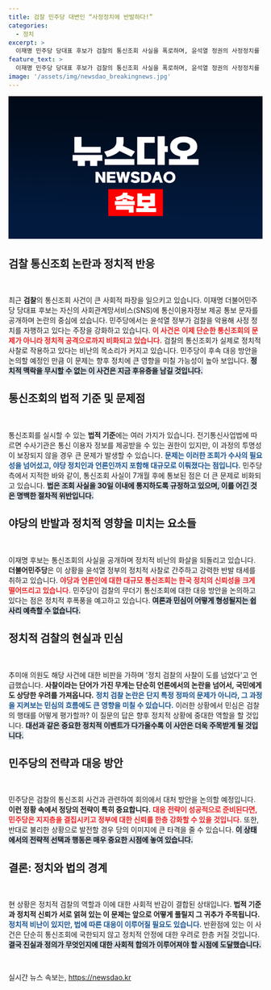 ```yaml
---
title: 검찰 민주당 대변인 “사정정치에 반발하다!”
categories:
  - 정치
excerpt: >
  이재명 민주당 당대표 후보가 검찰의 통신조회 사실을 폭로하며, 윤석열 정권의 사정정치를 강력히 비판했다. 민주당은 대규모 통신조회 사건의 후속 대응 방안을 논의할 예정이다. 검찰의 사찰 행태가 다시 수면 위로 떠오르며 정치적 긴장감이 고조되고 있다.
feature_text: >
  이재명 민주당 당대표 후보가 검찰의 통신조회 사실을 폭로하며, 윤석열 정권의 사정정치를 강력히 비판했다. 민주당은 대규모 통신조회 사건의 후속 대응 방안을 논의할 예정이다. 검찰의 사찰 행태가 다시 수면 위로 떠오르며 정치적 긴장감이 고조되고 있다.
image: '/assets/img/newsdao_breakingnews.jpg'
---
```


<p><img src="/assets/img/newsdao_breakingnews.jpg" alt="bookingtag 속보" /></p>

<h2 data-ke-size="size26">검찰 통신조회 논란과 정치적 반응</h2>

<p data-ke-size="size16">&nbsp;</p>

<p data-ke-size="size16">최근 <b>검찰</b>의 통신조회 사건이 큰 사회적 파장을 일으키고 있습니다. 이재명 더불어민주당 당대표 후보는 자신의 사회관계망서비스(SNS)에 통신이용자정보 제공 통보 문자를 공개하며 논란의 중심에 섰습니다. 민주당에서는 윤석열 정부가 검찰을 악용해 사정 정치를 자행하고 있다는 주장을 강화하고 있습니다. <b><span style="color: #ee2323;">이 사건은 이제 단순한 통신조회의 문제가 아니라 정치적 공격으로까지 비화되고 있습니다.</span></b> 검찰의 통신조회가 실제로 정치적 사찰로 작용하고 있다는 비난의 목소리가 커지고 있습니다. 민주당이 후속 대응 방안을 논의할 예정인 만큼 이 문제는 향후 정치에 큰 영향을 미칠 가능성이 높아 보입니다. <b><span style="background-color: #21538527;">정치적 맥락을 무시할 수 없는 이 사건은 지금 후유증을 남길 것입니다.</span></b> </p>

<h2 data-ke-size="size26">통신조회의 법적 기준 및 문제점</h2>

<p data-ke-size="size16">&nbsp;</p>

<p data-ke-size="size16">통신조회를 실시할 수 있는 <b>법적 기준</b>에는 여러 가지가 있습니다. 전기통신사업법에 따르면 수사기관은 통신 이용자 정보를 제공받을 수 있는 권한이 있지만, 이 과정의 투명성이 보장되지 않을 경우 큰 문제가 발생할 수 있습니다. <b><span style="color: #1a5490;">문제는 이러한 조회가 수사의 필요성을 넘어섰고, 야당 정치인과 언론인까지 포함해 대규모로 이뤄졌다는 점입니다.</span></b> 민주당 측에서 지적한 바와 같이, 통신조회 사실이 7개월 후에 통보된 점은 더 큰 문제로 비화되고 있습니다. <b><span style="background-color: #21538527;">법은 조회 사실을 30일 이내에 통지하도록 규정하고 있으며, 이를 어긴 것은 명백한 절차적 위반입니다.</span></b> </p>

<h2 data-ke-size="size26">야당의 반발과 정치적 영향을 미치는 요소들</h2>

<p data-ke-size="size16">&nbsp;</p>

<p data-ke-size="size16">이재명 후보는 통신조회의 사실을 공개하며 정치적 비난의 화살을 되돌리고 있습니다. <b>더불어민주당</b>은 이 상황을 윤석열 정부의 정치적 사찰로 간주하고 강력한 반발 태세를 취하고 있습니다. <b><span style="color: #ee2323;">야당과 언론인에 대한 대규모 통신조회는 한국 정치의 신뢰성을 크게 떨어뜨리고 있습니다.</span></b> 민주당이 검찰의 무더기 통신조회에 대한 대응 방안을 논의하고 있다는 점은 정치적 후폭풍을 예고하고 있습니다. <b><span style="background-color: #21538527;">여론과 민심이 어떻게 형성될지는 쉽사리 예측할 수 없습니다.</span></b> </p>

<h2 data-ke-size="size26">정치적 검찰의 현실과 민심</h2>

<p data-ke-size="size16">&nbsp;</p>

<p data-ke-size="size16">추미애 의원도 해당 사건에 대한 비판을 가하며 '정치 검찰의 사찰이 도를 넘었다'고 언급했습니다. <b>사찰이라는 단어가 가진 무게는 단순히 언론에서의 논란을 넘어서, 국민에게도 상당한 우려를 가져옵니다.</b> <b><span style="color: #1a5490;">정치 검찰 논란은 단지 특정 정파의 문제가 아니라, 그 과정을 지켜보는 민심의 흐름에도 큰 영향을 미칠 수 있습니다.</span></b> 이러한 상황에서 민심은 검찰의 행태를 어떻게 평가할까? 이 질문의 답은 향후 정치적 상황에 중대한 역할을 할 것입니다. <b><span style="background-color: #21538527;">대선과 같은 중요한 정치적 이벤트가 다가올수록 이 사안은 더욱 주목받게 될 것입니다.</span></b></p>

<h2 data-ke-size="size26">민주당의 전략과 대응 방안</h2>

<p data-ke-size="size16">&nbsp;</p>

<p data-ke-size="size16">민주당은 검찰의 통신조회 사건과 관련하여 회의에서 대처 방안을 논의할 예정입니다. <b>이런 정황 속에서 정당의 전략이 특히 중요합니다.</b> <b><span style="color: #ee2323;">대응 전략이 성공적으로 준비된다면, 민주당은 지지층을 결집시키고 정부에 대한 신뢰를 한층 강화할 수 있을 것입니다.</span></b> 또한, 반대로 불리한 상황으로 발전할 경우 당의 이미지에 큰 타격을 줄 수 있습니다. <b><span style="background-color: #21538527;">이 상태에서의 전략적 선택과 행동은 매우 중요한 시점에 놓여 있습니다.</span></b> </p>

<h2 data-ke-size="size26">결론: 정치와 법의 경계</h2>

<p data-ke-size="size16">&nbsp;</p>

<p data-ke-size="size16">현 상황은 정치적 검찰의 역할과 이에 대한 사회적 반감이 결합된 상태입니다. <b>법적 기준과 정치적 신뢰가 서로 얽혀 있는 이 문제는 앞으로 어떻게 풀릴지 그 귀추가 주목됩니다.</b> <b><span style="color: #1a5490;">정치적 비난이 있지만, 법에 따른 대응이 이루어질 필요도 있습니다.</span></b> 반환점에 있는 이 사건은 단순히 통신조회에 국한되지 않고 정치적 안정에 대한 우려로 한층 커질 것입니다. <b><span style="background-color: #21538527;">결국 진실과 정의가 무엇인지에 대한 사회적 합의가 이루어져야 할 시점에 도달했습니다.</span></b></p>

<p data-ke-size="size16">&nbsp;</p>
실시간 뉴스 속보는, <a href="https://newsdao.kr" rel="dofollow">https://newsdao.kr</a>


